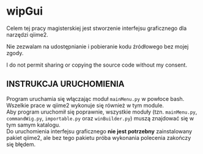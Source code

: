 # wipGui

Celem tej pracy magisterskiej jest stworzenie interfejsu graficznego dla narzędzi qiime2.

Nie zezwalam na udostępnianie i pobieranie kodu źródłowego bez mojej zgody.

I do not permit sharing or copying the source code without my consent.


## INSTRUKCJA URUCHOMIENIA

Program uruchamia się włączając moduł `mainMenu.py` w powłoce bash. Wszelkie prace w qiime2 wykonuje się również w tym module.   
Aby program uruchomił się poprawnie, wszystkie moduły (tzn. `mainMenu.py`, `commandWig.py`, `importable.py` oraz `winBuilder.py`) muszą znajdować się w tym samym katalogu.   
Do uruchomienia interfejsu graficznego **nie jest potrzebny** zainstalowany pakiet qiime2, ale bez tego pakietu próba wykonania polecenia zakończy się błędem.   
